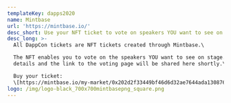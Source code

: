 ```yaml
---
templateKey: dapps2020
name: Mintbase
url: 'https://mintbase.io/'
desc_short: Use your NFT ticket to vote on speakers YOU want to see on stage!
desc_long: >-
  All DappCon tickets are NFT tickets created through Mintbase.\

  The NFT enables you to vote on the speakers YOU want to see on stage. More
  details and the link to the voting page will be shared here shortly.\

  Buy your ticket:
  \[https://mintbase.io/my-market/0x202d2f33449bf46d6d32ae7644ada130876461a4](https://mintbase.io/my-market/0x202d2f33449bf46d6d32ae7644ada130876461a4)
logo: /img/logo-black_700x700mintbasepng_square.png
---
```

